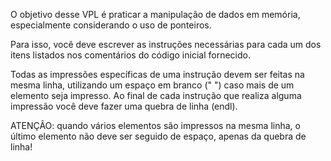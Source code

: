 O objetivo desse VPL é praticar a manipulação de dados em memória, especialmente considerando o uso de ponteiros.

Para isso, você deve escrever as instruções necessárias para cada um dos itens listados nos comentários do código inicial fornecido.

Todas as impressões específicas de uma instrução devem ser feitas na mesma linha, utilizando um espaço em branco (" ") caso mais de um elemento seja impresso. Ao final de cada instrução que realiza alguma impressão você deve fazer uma quebra de linha (endl).

ATENÇÃO: quando vários elementos são impressos na mesma linha, o último elemento não deve ser seguido de espaço, apenas da quebra de linha!
